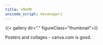 ```yaml
---
title: +चित्राणि
unicode_script: devanagari
---
```

{{< gallery dir="." figureClass="thumbnail">}}


Posters and collages - canva.com is good.